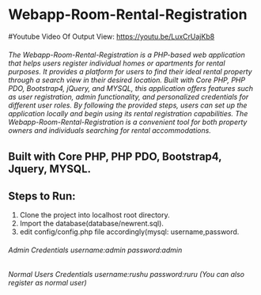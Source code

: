 # Webapp-Room-Rental-Registration
#Youtube Video Of Output View: https://youtu.be/LuxCrUajKb8

###### The Webapp-Room-Rental-Registration is a PHP-based web application that helps users register individual homes or apartments for rental purposes. It provides a platform for users to find their ideal rental property through a search view in their desired location. Built with Core PHP, PHP PDO, Bootstrap4, jQuery, and MYSQL, this application offers features such as user registration, admin functionality, and personalized credentials for different user roles. By following the provided steps, users can set up the application locally and begin using its rental registration capabilities. The Webapp-Room-Rental-Registration is a convenient tool for both property owners and individuals searching for rental accommodations.

## Built with Core PHP, PHP PDO, Bootstrap4, Jquery, MYSQL.

## Steps to Run:

1. Clone the project into localhost root directory.
2. Import the database(database/newrent.sql).
3. edit config/config.php file accordingly(mysql: username,password.

###### Admin Credentials username:admin password:admin

###### Normal Users Credentials username:rushu password:ruru (You can also register as normal user)


